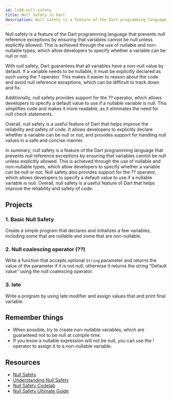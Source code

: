 ```yaml
---
id: ls08-null-safety
title: Null Safety in Dart
description: Null safety is a feature of the Dart programming language that prevents null reference exceptions by ensuring that variables cannot be null unless explicitly allowed. This is achieved through the use of nullable and non-nullable types, which allow developers to specify whether a variable can be null or not.
---
```


Null safety is a feature of the Dart programming language that prevents null reference exceptions by ensuring that variables cannot be null unless explicitly allowed. This is achieved through the use of nullable and non-nullable types, which allow developers to specify whether a variable can be null or not.

With null safety, Dart guarantees that all variables have a non-null value by default. If a variable needs to be nullable, it must be explicitly declared as such using the ? operator. This makes it easier to reason about the code and avoid null reference exceptions, which can be difficult to track down and fix.

Additionally, null safety provides support for the ?? operator, which allows developers to specify a default value to use if a nullable variable is null. This simplifies code and makes it more readable, as it eliminates the need for null check statements.

Overall, null safety is a useful feature of Dart that helps improve the reliability and safety of code. It allows developers to explicitly declare whether a variable can be null or not, and provides support for handling null values in a safe and concise manner.

In summary, null safety is a feature of the Dart programming language that prevents null reference exceptions by ensuring that variables cannot be null unless explicitly allowed. This is achieved through the use of nullable and non-nullable types, which allow developers to specify whether a variable can be null or not. Null safety also provides support for the ?? operator, which allows developers to specify a default value to use if a nullable variable is null. Overall, null safety is a useful feature of Dart that helps improve the reliability and safety of code.

## Projects

### 1. Basic Null Safety

Create a simple program that declares and initializes a few variables, including some that are nullable and some that are non-nullable.

### 2. Null coalescing operator (??)

Write a function that accepts optional `String` parameter and returns the value of the parameter if it is not null, otherwise it returns the string "Default value" using the null coalescing operator.

### 3. late

Write a program by using late modifier and assign values that and print final variable.

## Remember things

- When possible, try to create non-nullable variables, which are guaranteed not to be null at compile time.
- If you know a nullable expression will not be null, you can use the ! operator to assign it to a non-nullable variable.

## Resources

- [Null Safety](https://dart.dev/null-safety)
- [Understanding Null Safety](https://dart.dev/null-safety/understanding-null-safety)
- [Null Safety Codelab](https://dart.dev/codelabs/null-safety)
- [Null Safety Ultimate Guide](https://codewithandrea.com/videos/dart-null-safety-ultimate-guide-non-nullable-types/)

